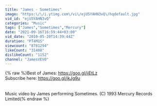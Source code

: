 ```yaml
---
title: "James - Sometimes"
image: "https:\/\/i.ytimg.com\/vi\/ejU5YAHN3vQ\/hqdefault.jpg"
vid_id: "ejU5YAHN3vQ"
categories: "Music"
tags: ["James","Sometimes","Mercury"]
date: "2021-09-16T16:59:44+03:00"
vid_date: "2010-05-20T14:39:44Z"
duration: "PT4M1S"
viewcount: "8781294"
likeCount: "31408"
dislikeCount: "1152"
channel: "JamesVEVO"
---
```

{% raw %}Best of James: <a rel="nofollow" target="blank" href="https://goo.gl/iiEtLz">https://goo.gl/iiEtLz</a><br />Subscribe here: <a rel="nofollow" target="blank" href="https://goo.gl/jkJg9u">https://goo.gl/jkJg9u</a><br /><br /><br />Music video by James performing Sometimes. (C) 1993 Mercury Records Limited{% endraw %}
